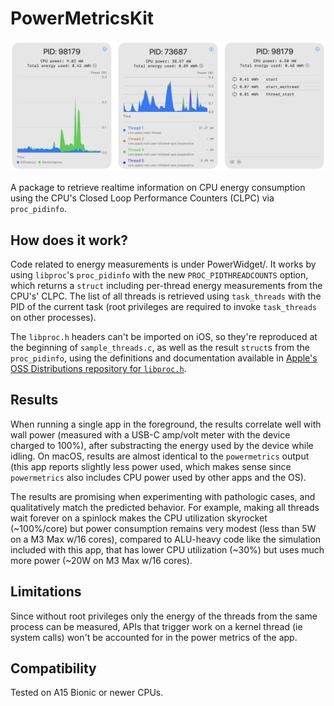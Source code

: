 #  PowerMetricsKit

![PowerWidgetView](Sources/PowerMetricsKit/PowerMetricsKit.docc/Resources/PowerWidgetView.png)

A package to retrieve realtime information on CPU energy consumption using the CPU's Closed Loop Performance Counters (CLPC) via `proc_pidinfo`.

## How does it work?

Code related to energy measurements is under PowerWidget/. It works by using `libproc`'s `proc_pidinfo` with the new `PROC_PIDTHREADCOUNTS` option, which returns a `struct` including per-thread energy measurements from the CPU's' CLPC. The list of all threads is retrieved using `task_threads` with the PID of the current task (root privileges are required to invoke `task_threads` on other processes).

The `libproc.h` headers can't be imported on iOS, so they're reproduced at the beginning of `sample_threads.c`, as well as the result `struct`s from the `proc_pidinfo`, using the definitions and documentation available in [Apple's OSS Distributions repository for `libproc.h`](https://github.com/apple-oss-distributions/xnu/blob/aca3beaa3dfbd42498b42c5e5ce20a938e6554e5/bsd/sys/proc_info.h).

## Results
When running a single app in the foreground, the results correlate well with wall power (measured with a USB-C amp/volt meter with the device charged to 100%), after substracting the energy used by the device while idling. On macOS, results are almost identical to the `powermetrics` output (this app reports slightly less power used, which makes sense since `powermetrics` also includes CPU power used by other apps and the OS).

The results are promising when experimenting with pathologic cases, and qualitatively match the predicted behavior. For example, making all threads wait forever on a spinlock makes the CPU utilization skyrocket (~100%/core) but power consumption remains very modest (less than 5W on a M3 Max w/16 cores), compared to ALU-heavy code like the simulation included with this app, that has lower CPU utilization (~30%) but uses much more power (~20W on M3 Max w/16 cores).
 
## Limitations

Since without root privileges only the energy of the threads from the same process can be measured, APIs that trigger work on a kernel thread (ie system calls) won't be accounted for in the power metrics of the app.

## Compatibility

Tested on A15 Bionic or newer CPUs.
